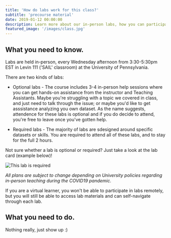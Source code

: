 ```yaml
---
title: 'How do labs work for this class?'
subtitle: 'precourse material'
date: 2019-01-12 00:00:00
description: Learn more about our in-person labs, how you can participate in-person or virtually, and what you'll learn along the way.
featured_image: '/images/class.jpg'
---
```


## What you need to know.

Labs are held in-person, every Wednesday afternoon from 3:30-5:30pm EST in Levin 111 ('SAIL' classroom) at the University of Pennsylvania.  

There are two kinds of labs: 

* Optional labs - The course includes 3-4 in-person help sessions where you can get hands-on assistance from the instructor and Teaching Assistants.  Maybe you're struggling with a topic we covered in class, and just need to talk through the issue; or maybe you'd like to get asssistance analyzing you own dataset.  As the name suggests, attendence for these labs is optional and if you do decide to attend, you're free to leave once you've gotten help.  

* Required labs - The majority of labs are sdesigned around specific datasets or skills.  You are required to attend all of these labs, and to stay for the full 2 hours.  

Not sure whether a lab is optional or required?  Just take a look at the lab card (example below)!

<img src="/images/labCard.png" alt="This lab is required">

*All plans are subject to change depending on University policies regarding in-person teaching during the COVID19 pandemic.*

If you are a virtual learner, you won't be able to participate in labs remotely, but you will still be able to access lab materials and can self-navigate through each lab.

## What you need to do.

Nothing really, just show up :)


